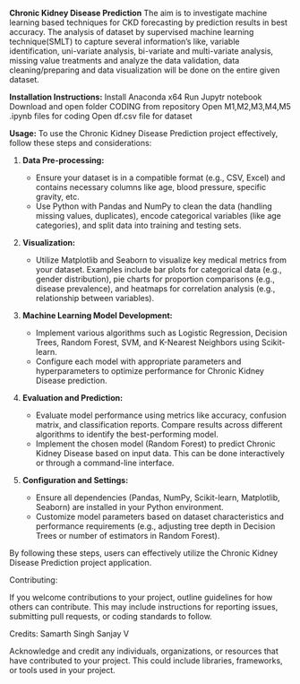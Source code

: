 **Chronic Kidney Disease Prediction**
The aim is to investigate machine learning based techniques for CKD forecasting by prediction results in best accuracy.
The analysis of dataset by supervised machine learning technique(SMLT) to capture several information’s like, variable
identification, uni-variate analysis, bi-variate and multi-variate analysis, missing value treatments and analyze the data
validation, data cleaning/preparing and data visualization will be done on the entire given dataset.


**Installation Instructions:**
 Install Anaconda x64
 Run Jupytr notebook
 Download and open folder CODING from repository
 Open M1,M2,M3,M4,M5 .ipynb files for coding
 Open df.csv file for dataset

**Usage:**
To use the Chronic Kidney Disease Prediction project effectively, follow these steps and considerations:

1. **Data Pre-processing:**
   - Ensure your dataset is in a compatible format (e.g., CSV, Excel) and contains necessary columns like age, blood pressure, specific gravity, etc.
   - Use Python with Pandas and NumPy to clean the data (handling missing values, duplicates), encode categorical variables (like age categories), and split data into training and testing sets.

2. **Visualization:**
   - Utilize Matplotlib and Seaborn to visualize key medical metrics from your dataset. Examples include bar plots for categorical data (e.g., gender distribution), pie charts for proportion comparisons (e.g., disease prevalence), and heatmaps for correlation analysis (e.g., relationship between variables).

3. **Machine Learning Model Development:**
   - Implement various algorithms such as Logistic Regression, Decision Trees, Random Forest, SVM, and K-Nearest Neighbors using Scikit-learn.
   - Configure each model with appropriate parameters and hyperparameters to optimize performance for Chronic Kidney Disease prediction.

4. **Evaluation and Prediction:**
   - Evaluate model performance using metrics like accuracy, confusion matrix, and classification reports. Compare results across different algorithms to identify the best-performing model.
   - Implement the chosen model (Random Forest) to predict Chronic Kidney Disease based on input data. This can be done interactively or through a command-line interface.

5. **Configuration and Settings:**
   - Ensure all dependencies (Pandas, NumPy, Scikit-learn, Matplotlib, Seaborn) are installed in your Python environment.
   - Customize model parameters based on dataset characteristics and performance requirements (e.g., adjusting tree depth in Decision Trees or number of estimators in Random Forest).

By following these steps, users can effectively utilize the Chronic Kidney Disease Prediction project application.

Contributing:

If you welcome contributions to your project, outline guidelines for how others can contribute. This may include instructions for reporting issues, submitting pull requests, or coding standards to follow.

Credits:
Samarth Singh
Sanjay V

Acknowledge and credit any individuals, organizations, or resources that have contributed to your project. This could include libraries, frameworks, or tools used in your project.
